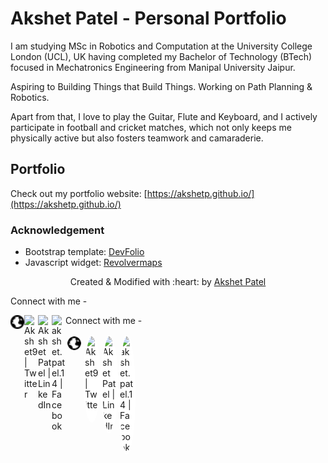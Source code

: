 # Akshet Patel - Personal Portfolio

I am studying MSc in Robotics and Computation at the University College London (UCL), UK having completed my Bachelor of Technology (BTech) focused in Mechatronics Engineering from Manipal University Jaipur.

Aspiring to Building Things that Build Things. Working on Path Planning & Robotics.

Apart from that, I love to play the Guitar, Flute and Keyboard, and I actively participate in football and cricket matches, which not only keeps me physically active but also fosters teamwork and camaraderie.

## Portfolio

Check out my portfolio website: [https://akshetp.github.io/](https://akshetp.github.io/)

### Acknowledgement
- Bootstrap template: [DevFolio](https://bootstrapmade.com/devfolio-bootstrap-portfolio-html-template/)
- Javascript widget: [Revolvermaps](https://www.revolvermaps.com/)

<p align='center'>Created & Modified with :heart: by <a href="https://www.linkedin.com/in/akshetpatel/">Akshet Patel</a></p>


Connect with me - 

[<img align="left" alt="akshetp.github.io" width="22px" src="https://raw.githubusercontent.com/iconic/open-iconic/master/svg/globe.svg" />][website]
[<img align="left" alt="Akshet9 | Twitter" width="22px" src="https://cdn.jsdelivr.net/npm/simple-icons@v3/icons/twitter.svg" />][twitter]
[<img align="left" alt="Akshet Patel | LinkedIn" width="22px" src="https://cdn.jsdelivr.net/npm/simple-icons@v3/icons/linkedin.svg" />][linkedin]
[<img align="left" alt="akshet.patel.14 | Facebook" width="22px" src="https://cdn.jsdelivr.net/npm/simple-icons@v3/icons/facebook.svg" />][facebook]

[website]: https://akshetp.github.io/
[twitter]: https://twitter.com/Akshet9
[linkedin]: https://linkedin.com/in/akshetpatel
[facebook]: https://www.facebook.com/akshet.patel.14/


Connect with me -

[<img align="left" alt="akshetp.github.io" width="22px" style="background-color:white; padding:3px; border-radius:50%" src="https://raw.githubusercontent.com/iconic/open-iconic/master/svg/globe.svg" />][website]
[<img align="left" alt="Akshet9 | Twitter" width="22px" style="background-color:white; padding:3px; border-radius:50%" src="https://cdn.jsdelivr.net/npm/simple-icons@v3/icons/twitter.svg" />][twitter]
[<img align="left" alt="Akshet Patel | LinkedIn" width="22px" style="background-color:white; padding:3px; border-radius:50%" src="https://cdn.jsdelivr.net/npm/simple-icons@v3/icons/linkedin.svg" />][linkedin]
[<img align="left" alt="akshet.patel.14 | Facebook" width="22px" style="background-color:white; padding:3px; border-radius:50%" src="https://cdn.jsdelivr.net/npm/simple-icons@v3/icons/facebook.svg" />][facebook]

[website]: https://akshetp.github.io/
[twitter]: https://twitter.com/Akshet9
[linkedin]: https://linkedin.com/in/akshetpatel
[facebook]: https://www.facebook.com/akshet.patel.14/
